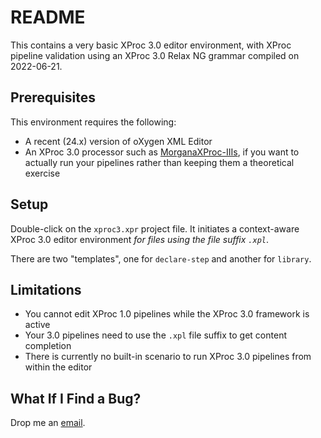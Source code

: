 # README

This contains a very basic XProc 3.0 editor environment, with XProc pipeline validation using an XProc 3.0 Relax NG grammar compiled on 2022-06-21.


## Prerequisites

This environment requires the following:

* A recent (24.x) version of oXygen XML Editor
* An XProc 3.0 processor such as [MorganaXProc-IIIs](https://www.xml-project.com/morganaxproc-iii/), if you want to actually run your pipelines rather than keeping them a theoretical exercise


## Setup

Double-click on the `xproc3.xpr` project file. It initiates a context-aware XProc 3.0 editor environment *for files using the file suffix `.xpl`*.

There are two "templates", one for `declare-step` and another for `library`.


## Limitations

* You cannot edit XProc 1.0 pipelines while the XProc 3.0 framework is active
* Your 3.0 pipelines need to use the `.xpl` file suffix to get content completion
* There is currently no built-in scenario to run XProc 3.0 pipelines from within the editor


## What If I Find a Bug?

Drop me an [email](mailto:ari.nordstrom@gmail.com).

